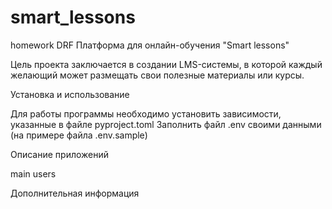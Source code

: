 # smart_lessons
homework DRF
Платформа для онлайн-обучения "Smart lessons"

Цель проекта заключается в создании LMS-системы, в которой каждый желающий может размещать свои полезные материалы или курсы.

Установка и использование

Для работы программы необходимо установить зависимости, указанные в файле pyproject.toml
Заполнить файл .env своими данными (на примере файла .env.sample)


Описание приложений

main 
users 

Дополнительная информация